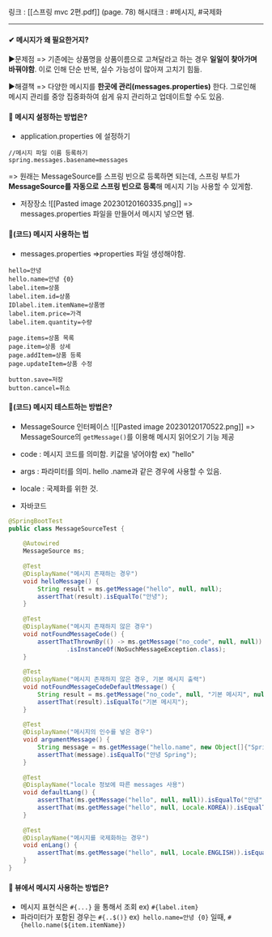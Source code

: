 링크 : [[스프링 mvc 2편.pdf]] (page. 78)
해시태크 : #메시지, #국제화

----
#### ✔ 메시지가 왜 필요한거지?  
▶문제점
=> 기존에는 상품명을 상품이름으로 고쳐달라고 하는 경우 **일일이 찾아가며 바꿔야함**.  이로 인해 단순 반복, 실수 가능성이 많아져 고치기 힘듦. 

▶해결책
=> 다양한 메시지를 **한곳에 관리(messages.properties)** 한다. 그로인해 메시지 관리를 중앙 집중화하여 쉽게 유지 관리하고 업데이트할 수도 있음.


#### 📌 메시지 설정하는 방법은?
- application.properties 에 설정하기
```
//메시지 파일 이름 등록하기
spring.messages.basename=messages
```
=> 원래는 MessageSource를 스프링 빈으로 등록하면 되는데, 스프링 부트가 **MessageSource를 자동으로 스프링 빈으로 등록**해 메시지 기능 사용할 수 있게함.

- 저장장소
![[Pasted image 20230120160335.png]]
=> messages.properties 파일을 만들어서 메시지 넣으면 됌.

#### 📌(코드) 메시지 사용하는 법
- messages.properties
=>properties 파일 생성해야함.
```
hello=안녕  
hello.name=안녕 {0}  
label.item=상품  
label.item.id=상품 
IDlabel.item.itemName=상품명  
label.item.price=가격  
label.item.quantity=수량  
  
page.items=상품 목록  
page.item=상품 상세  
page.addItem=상품 등록  
page.updateItem=상품 수정  
  
button.save=저장  
button.cancel=취소
```


#### 📌(코드) 메시지 테스트하는 방법은?
- MessageSource 인터페이스
![[Pasted image 20230120170522.png]]
=> MessageSource의 `getMessage()`를 이용해 메시지 읽어오기 기능 제공
- code : 메시지 코드를 의미함. 키값을 넣어야함 ex) "hello"  
- args : 파라미터를 의미. hello .name과 같은 경우에 사용할 수 있음.  
- locale : 국제화를 위한 것.  


- 자바코드
```java
@SpringBootTest  
public class MessageSourceTest {  
  
    @Autowired  
    MessageSource ms;  
  
    @Test  
    @DisplayName("메시지 존재하는 경우")  
    void helloMessage() {  
        String result = ms.getMessage("hello", null, null);  
        assertThat(result).isEqualTo("안녕");  
    }  
  
    @Test  
    @DisplayName("메시지 존재하지 않은 경우")  
    void notFoundMessageCode() {  
        assertThatThrownBy(() -> ms.getMessage("no_code", null, null))  
                .isInstanceOf(NoSuchMessageException.class);  
    }  
  
    @Test  
    @DisplayName("메시지 존재하지 않은 경우, 기본 메시지 출력")  
    void notFoundMessageCodeDefaultMessage() {  
        String result = ms.getMessage("no_code", null, "기본 메시지", null);  
        assertThat(result).isEqualTo("기본 메시지");  
    }  
  
    @Test  
    @DisplayName("메시지의 인수를 넣은 경우")  
    void argumentMessage() {  
        String message = ms.getMessage("hello.name", new Object[]{"Spring"}, null);  
        assertThat(message).isEqualTo("안녕 Spring");  
    }  
  
    @Test  
    @DisplayName("locale 정보에 따른 messages 사용")  
    void defaultLang() {  
        assertThat(ms.getMessage("hello", null, null)).isEqualTo("안녕");  
        assertThat(ms.getMessage("hello", null, Locale.KOREA)).isEqualTo("안녕");  
    }  
  
    @Test  
    @DisplayName("메시지를 국제화하는 경우")  
    void enLang() {  
        assertThat(ms.getMessage("hello", null, Locale.ENGLISH)).isEqualTo("hello");  
    }  
}
```


#### 📌 뷰에서 메시지 사용하는 방법은?
- 메시지 표현식은 `#{...}` 을 통해서 조회 ex) `#{label.item}`
- 파라미터가 포함된 경우는 `#{..$()}` ex)` hello.name=안녕 {0}` 일때, `#{hello.name(${item.itemName})`